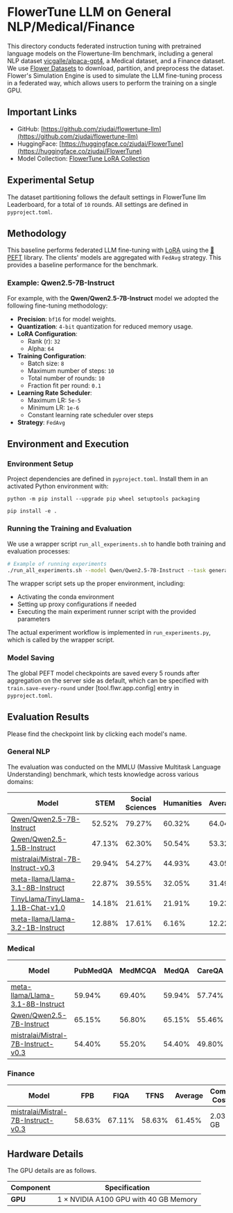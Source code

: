 # FlowerTune LLM on General NLP/Medical/Finance

This directory conducts federated instruction tuning with pretrained language models on the Flowertune-llm benchmark, including a general NLP dataset [vicgalle/alpaca-gpt4](https://huggingface.co/datasets/vicgalle/alpaca-gpt4), a Medical dataset, and a Finance dataset.
We use [Flower Datasets](https://flower.dev/docs/datasets/) to download, partition, and preprocess the dataset.
Flower's Simulation Engine is used to simulate the LLM fine-tuning process in a federated way,
which allows users to perform the training on a single GPU.

## Important Links

- GitHub: [https://github.com/zjudai/flowertune-llm](https://github.com/zjudai/flowertune-llm)
- HuggingFace: [https://huggingface.co/zjudai/FlowerTune](https://huggingface.co/zjudai/FlowerTune)
- Model Collection: [FlowerTune LoRA Collection](https://huggingface.co/collections/zjudai/flowertune-lora-collection-67ecd5d0dae6145cbf798439)

## Experimental Setup

The dataset partitioning follows the default settings in FlowerTune llm Leaderboard, for a total of `10` rounds.
All settings are defined in `pyproject.toml`.

## Methodology

This baseline performs federated LLM fine-tuning with [LoRA](https://arxiv.org/abs/2106.09685) using the [🤗PEFT](https://huggingface.co/docs/peft/en/index) library.
The clients' models are aggregated with `FedAvg` strategy.
This provides a baseline performance for the benchmark.

### Example: Qwen2.5-7B-Instruct

For example, with the **Qwen/Qwen2.5-7B-Instruct** model we adopted the following fine-tuning methodology:

- **Precision**: `bf16` for model weights.
- **Quantization**: `4-bit` quantization for reduced memory usage.
- **LoRA Configuration**:
  - Rank (r): `32`
  - Alpha: `64`
- **Training Configuration**:
  - Batch size: `8`
  - Maximum number of steps: `10`
  - Total number of rounds: `10`
  - Fraction fit per round: `0.1`
- **Learning Rate Scheduler**:
  - Maximum LR: `5e-5`
  - Minimum LR: `1e-6`
  - Constant learning rate scheduler over steps
- **Strategy**: `FedAvg`

## Environment and Execution

### Environment Setup

Project dependencies are defined in `pyproject.toml`. Install them in an activated Python environment with:

```shell
python -m pip install --upgrade pip wheel setuptools packaging

pip install -e .
```

### Running the Training and Evaluation

We use a wrapper script `run_all_experiments.sh` to handle both training and evaluation processes:

```bash
# Example of running experiments
./run_all_experiments.sh --model Qwen/Qwen2.5-7B-Instruct --task general_nlp
```

The wrapper script sets up the proper environment, including:
- Activating the conda environment
- Setting up proxy configurations if needed
- Executing the main experiment runner script with the provided parameters

The actual experiment workflow is implemented in `run_experiments.py`, which is called by the wrapper script.

### Model Saving

The global PEFT model checkpoints are saved every 5 rounds after aggregation on the server side as default, which can be specified with `train.save-every-round` under [tool.flwr.app.config] entry in `pyproject.toml`.

## Evaluation Results
Please find the checkpoint link by clicking each model's name.

### General NLP
The evaluation was conducted on the MMLU (Massive Multitask Language Understanding) benchmark, which tests knowledge across various domains:

| **Model** | **STEM** | **Social Sciences** | **Humanities** | **Average** | **Comm. Costs** |
|-----------|----------|---------------------|----------------|-------------|-----------------|
| [Qwen/Qwen2.5-7B-Instruct](https://huggingface.co/zjudai/flowertune-general-nlp-lora-qwen2.5-7b-instruct) | 52.52% | 79.27% | 60.32% | 64.04% | 1.50 GB |
| [Qwen/Qwen2.5-1.5B-Instruct](https://huggingface.co/zjudai/flowertune-general-nlp-lora-qwen2.5-1.5b-instruct) | 47.13% | 62.30% | 50.54% | 53.32% | 0.65 GB |
| [mistralai/Mistral-7B-Instruct-v0.3](https://huggingface.co/zjudai/flowertune-general-nlp-lora-mistral-7b-instruct-v0.3) | 29.94% | 54.27% | 44.93% | 43.05% | 2.03 GB |
| [meta-llama/Llama-3.1-8B-Instruct](https://huggingface.co/zjudai/flowertune-general-nlp-lora-llama-3.1-8b-instruct) | 22.87% | 39.55% | 32.05% | 31.49% | 2.03 GB |
| [TinyLlama/TinyLlama-1.1B-Chat-v1.0](https://huggingface.co/zjudai/flowertune-general-nlp-lora-tinyllama-1.1b-chat-v1.0) | 14.18% | 21.61% | 21.91% | 19.23% | 0.67 GB |
| [meta-llama/Llama-3.2-1B-Instruct](https://huggingface.co/zjudai/flowertune-general-nlp-lora-llama-3.2-1b-instruct) | 12.88% | 17.61% | 6.16% | 12.22% | 0.51 GB |

### Medical

| **Model** | **PubMedQA** | **MedMCQA** | **MedQA** | **CareQA** |**Average** | **Comm. Costs** |
|-----------|----------|---------------------|----------------|-------------|-----------------|-----------------|
| [meta-llama/Llama-3.1-8B-Instruct](https://huggingface.co/zjudai/flowertune-medical-lora-llama-3.1-8b-instruct) | 59.94% | 69.40% | 59.94% | 57.74% | 61.75% | 2.03 GB |
| [Qwen/Qwen2.5-7B-Instruct](https://huggingface.co/zjudai/flowertune-medical-lora-qwen2.5-7b-instruct) | 65.15% | 56.80% | 65.15% | 55.46% | 60.64% | 1.50 GB |
| [mistralai/Mistral-7B-Instruct-v0.3](https://huggingface.co/zjudai/flowertune-finance-lora-mistral-7b-instruct-v0.3) | 54.40% | 55.20% | 54.40% | 49.80% | 53.45% | 2.03 GB |

### Finance 

| **Model** | **FPB** | **FIQA** | **TFNS** | **Average** | **Comm. Costs** |
|-----------|----------|---------------------|----------------|-------------|-----------------|
| [mistralai/Mistral-7B-Instruct-v0.3](https://huggingface.co/zjudai/flowertune-finance-lora-mistral-7b-instruct-v0.3) | 58.63% | 67.11% | 58.63% | 61.45% | 2.03 GB |


## Hardware Details

The GPU details are as follows.

| **Component** | **Specification**    |
|---------------|----------------------|
| **GPU**       | 1 × NVIDIA A100 GPU with 40 GB Memory |
